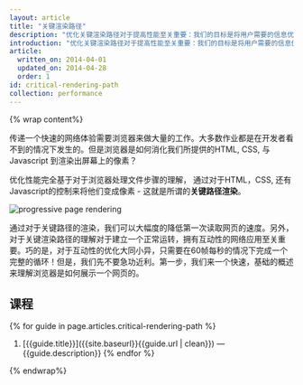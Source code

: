 ```yaml
---
layout: article
title: "关键渲染路径"
description: "优化关键渲染路径对于提高性能至关重要：我们的目标是将用户需要的信息优先化并且展现在用户面前，从而帮助用户来完成他的首要行动。"
introduction: "优化关键渲染路径对于提高性能至关重要：我们的目标是将用户需要的信息优先化并且展现在用户面前，从而帮助用户来完成他的首要行动。"
article:
  written_on: 2014-04-01
  updated_on: 2014-04-28
  order: 1
id: critical-rendering-path
collection: performance
---
```

{% wrap content%}

<style>
  img, video, object {
    max-width: 100%;
  }

  img.center {
    display: block;
    margin-left: auto;
    margin-right: auto;
  }
</style>

传递一个快速的网络体验需要浏览器来做大量的工作。大多数作业都是在开发者看不到的情况下发生的。但是浏览器是如何消化我们所提供的HTML, CSS, 与Javascript 到渲染出屏幕上的像素？

优化性能完全基于对于浏览器处理文件步骤的理解， 通过对于HTML，CSS, 还有Javascript的控制来将他们变成像素 - 这就是所谓的**关键路径渲染**。

<img src="images/progressive-rendering.png" class="center" alt="progressive page rendering">

通过对于关键路径的渲染，我们可以大幅度的降低第一次读取网页的速度。另外，对于关键渲染路径的理解对于建立一个正常运转，拥有互动性的网络应用至关重要。巧的是，对于互动性的优化大同小异，只需要在60帧每秒的情况下完成一个完整的循环！但是，我们先不要急功近利。第一步，我们来一个快速，基础的概述来理解浏览器是如何展示一个网页的。

## 课程

{% for guide in page.articles.critical-rendering-path %}
1. [{{guide.title}}]({{site.baseurl}}{{guide.url | clean}}) &mdash;
{{guide.description}}
{% endfor %}

{% endwrap%}
